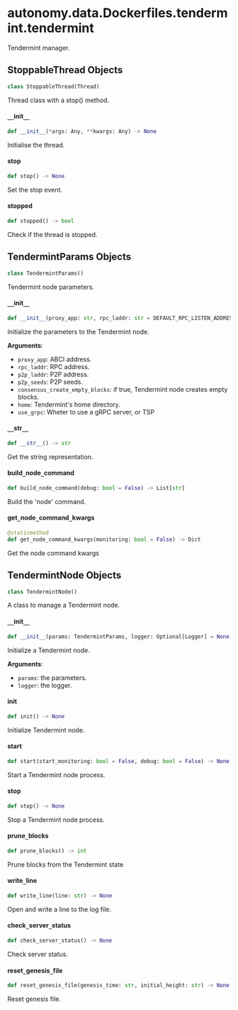 <a id="autonomy.data.Dockerfiles.tendermint.tendermint"></a>

# autonomy.data.Dockerfiles.tendermint.tendermint

Tendermint manager.

<a id="autonomy.data.Dockerfiles.tendermint.tendermint.StoppableThread"></a>

## StoppableThread Objects

```python
class StoppableThread(Thread)
```

Thread class with a stop() method.

<a id="autonomy.data.Dockerfiles.tendermint.tendermint.StoppableThread.__init__"></a>

#### `__`init`__`

```python
def __init__(*args: Any, **kwargs: Any) -> None
```

Initialise the thread.

<a id="autonomy.data.Dockerfiles.tendermint.tendermint.StoppableThread.stop"></a>

#### stop

```python
def stop() -> None
```

Set the stop event.

<a id="autonomy.data.Dockerfiles.tendermint.tendermint.StoppableThread.stopped"></a>

#### stopped

```python
def stopped() -> bool
```

Check if the thread is stopped.

<a id="autonomy.data.Dockerfiles.tendermint.tendermint.TendermintParams"></a>

## TendermintParams Objects

```python
class TendermintParams()
```

Tendermint node parameters.

<a id="autonomy.data.Dockerfiles.tendermint.tendermint.TendermintParams.__init__"></a>

#### `__`init`__`

```python
def __init__(proxy_app: str, rpc_laddr: str = DEFAULT_RPC_LISTEN_ADDRESS, p2p_laddr: str = DEFAULT_P2P_LISTEN_ADDRESS, p2p_seeds: Optional[List[str]] = None, consensus_create_empty_blocks: bool = True, home: Optional[str] = None, use_grpc: bool = False)
```

Initialize the parameters to the Tendermint node.

**Arguments**:

- `proxy_app`: ABCI address.
- `rpc_laddr`: RPC address.
- `p2p_laddr`: P2P address.
- `p2p_seeds`: P2P seeds.
- `consensus_create_empty_blocks`: if true, Tendermint node creates empty blocks.
- `home`: Tendermint's home directory.
- `use_grpc`: Wheter to use a gRPC server, or TSP

<a id="autonomy.data.Dockerfiles.tendermint.tendermint.TendermintParams.__str__"></a>

#### `__`str`__`

```python
def __str__() -> str
```

Get the string representation.

<a id="autonomy.data.Dockerfiles.tendermint.tendermint.TendermintParams.build_node_command"></a>

#### build`_`node`_`command

```python
def build_node_command(debug: bool = False) -> List[str]
```

Build the 'node' command.

<a id="autonomy.data.Dockerfiles.tendermint.tendermint.TendermintParams.get_node_command_kwargs"></a>

#### get`_`node`_`command`_`kwargs

```python
@staticmethod
def get_node_command_kwargs(monitoring: bool = False) -> Dict
```

Get the node command kwargs

<a id="autonomy.data.Dockerfiles.tendermint.tendermint.TendermintNode"></a>

## TendermintNode Objects

```python
class TendermintNode()
```

A class to manage a Tendermint node.

<a id="autonomy.data.Dockerfiles.tendermint.tendermint.TendermintNode.__init__"></a>

#### `__`init`__`

```python
def __init__(params: TendermintParams, logger: Optional[Logger] = None)
```

Initialize a Tendermint node.

**Arguments**:

- `params`: the parameters.
- `logger`: the logger.

<a id="autonomy.data.Dockerfiles.tendermint.tendermint.TendermintNode.init"></a>

#### init

```python
def init() -> None
```

Initialize Tendermint node.

<a id="autonomy.data.Dockerfiles.tendermint.tendermint.TendermintNode.start"></a>

#### start

```python
def start(start_monitoring: bool = False, debug: bool = False) -> None
```

Start a Tendermint node process.

<a id="autonomy.data.Dockerfiles.tendermint.tendermint.TendermintNode.stop"></a>

#### stop

```python
def stop() -> None
```

Stop a Tendermint node process.

<a id="autonomy.data.Dockerfiles.tendermint.tendermint.TendermintNode.prune_blocks"></a>

#### prune`_`blocks

```python
def prune_blocks() -> int
```

Prune blocks from the Tendermint state

<a id="autonomy.data.Dockerfiles.tendermint.tendermint.TendermintNode.write_line"></a>

#### write`_`line

```python
def write_line(line: str) -> None
```

Open and write a line to the log file.

<a id="autonomy.data.Dockerfiles.tendermint.tendermint.TendermintNode.check_server_status"></a>

#### check`_`server`_`status

```python
def check_server_status() -> None
```

Check server status.

<a id="autonomy.data.Dockerfiles.tendermint.tendermint.TendermintNode.reset_genesis_file"></a>

#### reset`_`genesis`_`file

```python
def reset_genesis_file(genesis_time: str, initial_height: str) -> None
```

Reset genesis file.


